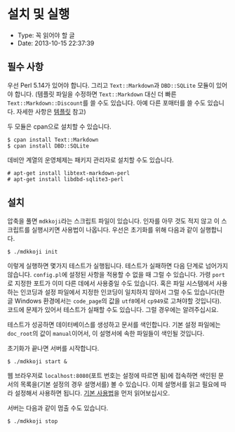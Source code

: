# 설치 및 실행
- Type: 꼭 읽어야 할 글
- Date: 2013-10-15 22:37:39

필수 사항
--------

우선 Perl 5.14가 있어야 합니다. 그리고 `Text::Markdown`과 `DBD::SQLite` 모듈이 있어야 합니다. (템플릿 파일을 수정하면 `Text::Markdown` 대신 더 빠른 `Text::Markdown::Discount`를 쓸 수도 있습니다. 아예 다른 포매터를 쓸 수도 있습니다. 자세한 사항은 [템플릿](템플릿.md) 참고)

두 모듈은 cpan으로 설치할 수 있습니다.

	$ cpan install Text::Markdown
	$ cpan install DBD::SQLite

데비안 계열의 운영체제는 패키지 관리자로 설치할 수도 있습니다. 

	# apt-get install libtext-markdown-perl
	# apt-get install libdbd-sqlite3-perl

설치
---

압축을 풀면 `mdkkoji`라는 스크립트 파일이 있습니다. 인자를 아무 것도 적지 않고 이 스크립트를 실행시키면 사용법이 나옵니다. 우선은 초기화를 위해 다음과 같이 실행합니다.

	$ ./mdkkoji init

이렇게 실행하면 몇가지 테스트가 실행됩니다. 테스트가 실패하면 다음 단계로 넘어가지 않습니다. `config.pl`에 설정된 사항을 적용할 수 없을 때 그럴 수 있습니다. 가령 `port`로 지정한 포트가 이미 다른 데에서 사용중일 수도 있습니다. 혹은 파일 시스템에서 사용하는 인코딩과 설정 파일에서 지정한 인코딩이 일치하지 않아서 그럴 수도 있습니다(한글 Windows 환경에서는 `code_page`의 값을 `utf8`에서 `cp949`로 고쳐야할 것입니다). 코드에 문제가 있어서 테스트가 실패할 수도 있습니다. 그럴 경우에는 알려주십시요.

테스트가 성공하면 데이터베이스를 생성하고 문서를 색인합니다. 기본 설정 파일에는 `doc_root`의 값이 `manual`이어서, 이 설명서에 속한 파일들이 색인될 것입니다.

초기화가 끝나면 서버를 시작합니다.

	$ ./mdkkoji start &

웹 브라우저로 `localhost:8080`(포트 번호는 설정에 따르면 됨)에 접속하면 색인된 문서의 목록을(기본 설정의 경우 설명서를) 볼 수 있습니다. 이제 설명서를 읽고 필요에 따라 설정해서 사용하면 됩니다. [기본 사용법](기본_사용법.md)을 먼저 읽어보십시오.

서버는 다음과 같이 멈출 수도 있습니다.

	$ ./mdkkoji stop
